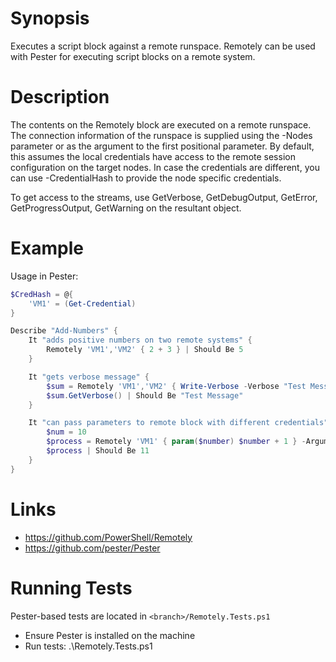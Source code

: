 Synopsis
============
Executes a script block against a remote runspace. Remotely can be used with Pester for executing script blocks on a remote system.

Description
======================
The contents on the Remotely block are executed on a remote runspace. The connection information of the runspace is supplied using the -Nodes parameter or as the argument to the first positional parameter. By default, this assumes the local credentials have access to the remote session configuration on the target nodes. In case the credentials are different, you can use -CredentialHash to provide the node specific credentials.

To get access to the streams, use GetVerbose, GetDebugOutput, GetError, GetProgressOutput,
GetWarning on the resultant object.

Example
============
Usage in Pester:

```powershell
$CredHash = @{
	'VM1' = (Get-Credential)
}

Describe "Add-Numbers" {
    It "adds positive numbers on two remote systems" {
        Remotely 'VM1','VM2' { 2 + 3 } | Should Be 5
    }

    It "gets verbose message" {
        $sum = Remotely 'VM1','VM2' { Write-Verbose -Verbose "Test Message" }
        $sum.GetVerbose() | Should Be "Test Message"
    }

    It "can pass parameters to remote block with different credentials" {
        $num = 10
        $process = Remotely 'VM1' { param($number) $number + 1 } -ArgumentList $num -CredentialHash $CredHash
        $process | Should Be 11
    }
}
```

Links
============
* https://github.com/PowerShell/Remotely
* https://github.com/pester/Pester

Running Tests
=============
Pester-based tests are located in ```<branch>/Remotely.Tests.ps1```

* Ensure Pester is installed on the machine
* Run tests:
    .\Remotely.Tests.ps1
